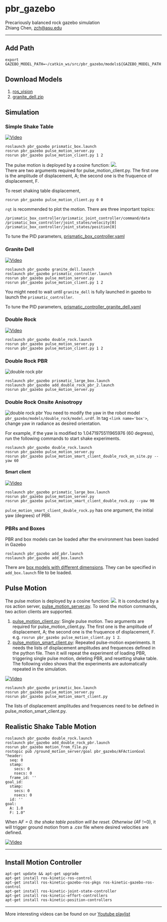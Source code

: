 # pbr_gazebo
Precariously balanced rock gazebo simulation  
Zhiang Chen, zch@asu.edu

---
## Add Path
```
export GAZEBO_MODEL_PATH=~/catkin_ws/src/pbr_gazebo/models${GAZEBO_MODEL_PATH:+:${GAZEBO_MODEL_PATH}}$
```
## Download Models
1. [ros_vision](https://github.com/ZhiangChen/ros_vision)
2. [granite_dell.zip](https://download.openuas.us/granite_dell.zip)

## Simulation
### Simple Shake Table
[![Video](./doc/simple_shaking_table.png)](https://www.youtube.com/watch?v=8tYpVeeXM_s&t=10s)
```
roslaunch pbr_gazebo prismatic_box.launch
rosrun pbr_gazebo pulse_motion_server.py
rosrun pbr_gazebo pulse_motion_client.py 1 2
```
The pulse motion is deployed by a cosine function: <img src="https://render.githubusercontent.com/render/math?math=d = A-Acos(2\pi F t)">.  
There are two arguments required for pulse_motion_client.py. The first one is the amplitude of displacement, A; the second one is the fruquence of displacement, F. 

To reset shaking table displacement,
```
rosrun pbr_gazebo pulse_motion_client.py 0 0
```

`rqt` is recommended to plot the motion. There are three important topics:
```
/prismatic_box_controller/prismatic_joint_controller/command/data
/prismatic_box_controller/joint_states/velocity[0]
/prismatic_box_controller/joint_states/position[0]
```

To tune the PID parameters, [prismatic_box_controller.yaml](https://github.com/DREAMS-lab/pbr_gazebo/blob/master/config/prismatic_box_controller.yaml)


### Granite Dell
[![Video](./doc/granite_dell.png)](https://www.youtube.com/watch?v=9lwKEj10frs)
```
roslaunch pbr_gazebo granite_dell.launch
roslaunch pbr_gazebo prismatic_controller.launch
rosrun pbr_gazebo pulse_motion_server.py
rosrun pbr_gazebo pulse_motion_client.py 1 2
```
You might need to wait until `granite_dell` is fully launched in gazebo to launch the `prismatic_controller`.

To tune the PID parameters, [prismatic_controller_granite_dell.yaml](https://github.com/DREAMS-lab/pbr_gazebo/blob/master/config/prismatic_controller_granite_dell.yaml)

### Double Rock
[![Video](./doc/double_rock.png)](https://www.youtube.com/watch?v=A3oJDmryM5A)

```
roslaunch pbr_gazebo double_rock.launch
rosrun pbr_gazebo pulse_motion_server.py
rosrun pbr_gazebo pulse_motion_client.py 1 2
```

### Double Rock PBR
![double rock pbr](./doc/double_rock_pbr.png)
```buildoutcfg
roslaunch pbr_gazebo prismatic_large_box.launch
roslaunch pbr_gazebo add_double_rock_pbr_2.launch
rosrun pbr_gazebo pulse_motion_server.py
```

### Double Rock Onsite Anisotropy
![double rock pbr](./doc/double_rock_onsite_anisotropy.png)
You need to modify the yaw in the robot model `pbr_gazebo/models/double_rock/model.urdf`. In tag `<link name='box'>`, change yaw in radiance as desired orientation. 

For example, if the yaw is modified to 1.0471975511965976 (60 degress), run the following commands to start shake experiments. 
```buildoutcfg
roslaunch pbr_gazebo double_rock.launch
rosrun pbr_gazebo pulse_motion_server.py
rosrun pbr_gazebo pulse_motion_smart_client_double_rock_on_site.py --yaw 60
```

#### Smart client
[![Video](./doc/double_rock_pbr_shake_table.png)](https://www.youtube.com/watch?v=hs_v9liaiWg&t=3s)
```buildoutcfg
roslaunch pbr_gazebo prismatic_large_box.launch
rosrun pbr_gazebo pulse_motion_server.py
rosrun pbr_gazebo pulse_motion_smart_client_double_rock.py --yaw 90
```
`pulse_motion_smart_client_double_rock.py` has one argument, the initial yaw (degrees) of PBR. 

### PBRs and Boxes
PBR and box models can be loaded after the environment has been loaded in Gazebo
```
roslaunch pbr_gazebo add_pbr.launch
roslaunch pbr_gazebo add_box.launch
```
There are [box models with different dimensions](https://github.com/DREAMS-lab/pbr_gazebo/tree/master/models/rock_models). They can be specified in `add_box.launch` file to be loaded.

## Pulse Motion
The pulse motion is deployed by a cosine function: <img src="https://render.githubusercontent.com/render/math?math=d = A-Acos(2\pi F t)">. It is conducted by a ros action server, [pulse_motion_server.py](https://github.com/DREAMS-lab/pbr_gazebo/blob/master/src/pulse_motion_server.py). To send the motion commands, two action clients are supported. 
1. [pulse_motion_client.py](https://github.com/DREAMS-lab/pbr_gazebo/blob/master/src/pulse_motion_client.py): Single pulse motion. Two arguments are required for pulse_motion_client.py. The first one is the amplitude of displacement, A; the second one is the fruquence of displacement, F. e.g. `rosrun pbr_gazebo pulse_motion_client.py 1 2`.
2. [pulse_motion_smart_client.py](https://github.com/DREAMS-lab/pbr_gazebo/blob/master/src/pulse_motion_smart_client.py): Repeated pulse-motion experiments. It needs the lists of displacement amplitudes and frequences defined in the python file. Then it will repeat the experiment of loading PBR, triggering single pulse motion, deleting PBR, and resetting shake table. The following video shows that the experiments are automatically repeated in the simulation. 

[![Video](./doc/smart_client.png)](https://www.youtube.com/watch?v=XEWoWZ7U458)

```
roslaunch pbr_gazebo prismatic_box.launch
rosrun pbr_gazebo pulse_motion_server.py
rosrun pbr_gazebo pulse_motion_smart_client.py
```
The lists of displacement amplitudes and frequences need to be defined in pulse_motion_smart_client.py.

## Realistic Shake Table Motion
```buildoutcfg
roslaunch pbr_gazebo double_rock.launch
roslaunch pbr_gazebo add_double_rock_pbr.launch
rosrun pbr_gazebo motion_from_file.py
rostopic pub /ground_motion_server/goal pbr_gazebo/AFActionGoal "header:
  seq: 0
  stamp:
    secs: 0
    nsecs: 0
  frame_id: ''
goal_id:
  stamp:
    secs: 0
    nsecs: 0
  id: ''
goal:
  A: 1.0
  F: 1.0"
```
When A*F = 0. the shake table position will be reset. Otherwise (A*F !=0), it will trigger ground motion from a .csv file where desired velocities are defined. 

[![Video](./doc/realistic_motion.png)](https://www.youtube.com/watch?v=DQMvtCtxVjo)



---
## Install Motion Controller
```
apt-get update && apt-get upgrade
apt-get install ros-kinetic-ros-control
apt-get install ros-kinetic-gazebo-ros-pkgs ros-kinetic-gazebo-ros-control
apt-get install ros-kinetic-joint-state-controller
apt-get install ros-kinetic-effort-controllers
apt-get install ros-kinetic-position-controllers
```
---
More interesting videos can be found on our [Youtube playlist](https://www.youtube.com/playlist?list=PLQFQ6M344AWcVceGyqwvHDmvLtTxphPdQ)
